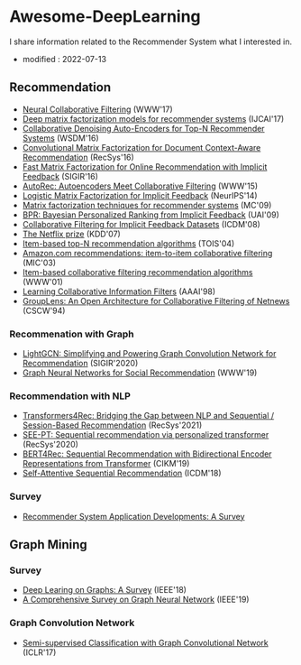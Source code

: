 # Awesome-DeepLearning
I share information related to the Recommender System what I interested in.

- modified : 2022-07-13


## Recommendation
* [Neural Collaborative Filtering](http://184pc128.csie.ntnu.edu.tw/presentation/19-10-18/Neural%20Collaborative%20Filtering.pdf) (WWW'17)
* [Deep matrix factorization models for recommender systems](https://web.archive.org/web/20180721070244id_/https://www.ijcai.org/proceedings/2017/0447.pdf) (IJCAI'17)
* [Collaborative Denoising Auto-Encoders for Top-N Recommender Systems](https://web.archive.org/web/20160803143925id_/http://alicezheng.org:80/papers/wsdm16-cdae.pdf) (WSDM'16)
* [Convolutional Matrix Factorization for Document Context-Aware Recommendation](https://web.archive.org/web/20181222123319id_/http://uclab.khu.ac.kr:80/resources/publication/C_351.pdf) (RecSys'16)
* [Fast Matrix Factorization for Online Recommendation with Implicit Feedback](http://staff.ustc.edu.cn/~hexn/papers/sigir16-eals-cm.pdf) (SIGIR'16)
* [AutoRec: Autoencoders Meet Collaborative Filtering](https://web.archive.org/web/20160312152337id_/http://users.cecs.anu.edu.au/~ssanner/Papers/www15.pdf) (WWW'15)
* [Logistic Matrix Factorization for Implicit Feedback](http://web.stanford.edu/~rezab/nips2014workshop/submits/logmat.pdf) (NeurIPS'14)
* [Matrix factorization techniques for recommender systems](https://rakaposhi.eas.asu.edu/cse494/lsi-for-collab-filtering.pdf) (MC'09)
* [BPR: Bayesian Personalized Ranking from Implicit Feedback](https://arxiv.org/ftp/arxiv/papers/1205/1205.2618.pdf) (UAI'09)
* [Collaborative Filtering for Implicit Feedback Datasets](https://web.archive.org/web/20110401191554id_/http://www2.research.att.com/~yifanhu/PUB/cf.pdf) (ICDM'08)
* [The Netflix prize](https://citeseerx.ist.psu.edu/viewdoc/download?doi=10.1.1.115.6998&rep=rep1&type=pdf) (KDD'07)
* [Item-based top-N recommendation algorithms](https://emunix.emich.edu/~wsverdlik/COSC562/ItemBasedTopTen.pdf) (TOIS'04)
* [Amazon.com recommendations: item-to-item collaborative filtering](http://www.cs.umd.edu/~samir/498/Amazon-Recommendations.pdf) (MIC'03)
* [Item-based collaborative filtering recommendation algorithms](https://dl.acm.org/doi/pdf/10.1145/371920.372071?casa_token=ITskTAW3II0AAAAA:jy81AUSR7Dvr__wPVc8fqsU4djofU8HmReqC4MtYhvW75f25DpEcNmFFSJR7OxRa5LzwZdsP2GDtig) (WWW'01)
* [Learning Collaborative Information Filters](https://www.aaai.org/Papers/Workshops/1998/WS-98-08/WS98-08-005.pdf) (AAAI'98)
* [GroupLens: An Open Architecture for Collaborative Filtering of Netnews](http://www.wdyd.com.cn/blog/wp-content/uploads/2017/02/2.resnick.pdf) (CSCW'94)



### Recommenation with Graph
* [LightGCN: Simplifying and Powering Graph Convolution Network for Recommendation](https://arxiv.org/pdf/2002.02126.pdf) (SIGIR'2020)
* [Graph Neural Networks for Social Recommendation](https://arxiv.org/pdf/1902.07243.pdf) (WWW'19)


### Recommendation with NLP
* [Transformers4Rec: Bridging the Gap between NLP and Sequential / Session-Based Recommendation](https://dl.acm.org/doi/abs/10.1145/3460231.3474255) (RecSys'2021)
* [SEE-PT: Sequential recommendation via personalized transformer](https://dl.acm.org/doi/abs/10.1145/3383313.3412258) (RecSys'2020)
* [BERT4Rec: Sequential Recommendation with Bidirectional Encoder Representations from Transformer](https://arxiv.org/pdf/1904.06690.pdf) (CIKM'19)
* [Self-Attentive Sequential Recommendation](https://arxiv.org/pdf/1808.09781.pdf) (ICDM'18)

### Survey

* [Recommender System Application Developments: A Survey](https://www.uts.edu.au/sites/default/files/desi-publication-recommender%20system%20application%20developments%20a%20survey-accepted%20menuscript.pdf)

## Graph Mining

### Survey
* [Deep Learing on Graphs: A Survey](https://arxiv.org/pdf/1812.04202.pdf) (IEEE'18)
* [A Comprehensive Survey on Graph Neural Network](https://arxiv.org/pdf/1901.00596.pdf) (IEEE'19)

### Graph Convolution Network 
* [Semi-supervised Classification with Graph Convolutional Network](https://arxiv.org/pdf/1609.02907.pdf) (ICLR'17)
